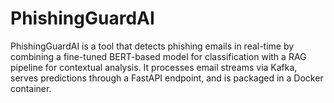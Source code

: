 # PhishingGuardAI
PhishingGuardAI is a tool that detects phishing emails in real-time by combining a fine-tuned BERT-based model for classification with a RAG pipeline for contextual analysis. It processes email streams via Kafka, serves predictions through a FastAPI endpoint, and is packaged in a Docker container.

